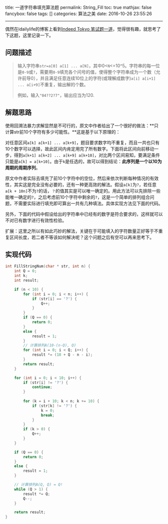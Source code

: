 title: 一道字符串填充算法题
permalink: String_Fill
toc: true
mathjax: false
fancybox: false
tags: []
categories: 算法之美
date: 2016-10-26 23:55:26

---

偶然在idailylife的博客上看到[Indeed Tokyo 笔试题一道](https://boweihe.me/?p=2300)，觉得很有趣，就思考了下这题，这里记录一下。

## 问题描述

> 输入字符串`str=a[0] a[1] ... a[N]`，其中0<`N`<=10^5。字符串的每一位是`0-9`或`?`，需要用`0-9`填充各个问号的值，使得整个字符串成为一个数（允许前导0），并且满足任意连续10位上的字符(或理解成数字)`a[i] a[i+1] ... a[i+9]`不重复，输出解的个数。
> 
> 例如，输入`"04??2?7"`，输出应当为120.

<!--more-->

## 解题思路

使用回溯法暴力求解显然是不可行的，原文中作者给出了一个很好的做法：**只计算str前10个字符有多少可能性。**这是基于以下原理的：

对任意区间`a[k] a[k+1] ... a[k+9]`，题目要求数字均不重复，而且一共也只有10个数字可以选择，故此区间内肯定用完了所有数字。下面将此区间向前移动一步，得到`a[k+1] a[k+2] ... a[k+9] a[k+10]`，对比两个区间易知，要满足条件只能是`a[k] = a[k+10]`。由于`k`是任选的，故可以得到结论：**此序列是一个以10为周期的周期序列**。

原文中作者实际去填充了前10个字符中的空位，然后来依次判断每种情况的有效性，其实这是完全没有必要的，还有一种更高效的解法。假设`a[k]`为`?`，若任意`a[k + 10n]`不为`?`的话，`？`的值其实是可以唯一确定的。用此方法可以先排除一些能唯一确定的`?`，之后考虑前10个字符中剩余的`?`，这是一个简单的排列组合问题，不需要实际进行填充即可算出一共有几种填法。具体实现方法见下面的代码。

另外，下面的代码中假设给出的字符串中已经有的数字是符合要求的，这样就可以不对已有数字进行有效性检验。

扩展：这里之所以有如此巧妙的解法，关键在于可能填入的字符数量正好等于不重复区间长度，若二者不等该如何解决呢？这个问题之后有空可以再来思考下。

## 实现代码
```c
int FillStringNum(char * str, int n) {
    int Q = 0;
    int k;
    int result;

    if (n < 10) {
        for (int i = 0; i < n; i++) {
            if (str[i] == '?') {
                Q++;
            }
        }
        if (Q == 0) {
            return 0;
        }
        else {
            result = 1;
        }
        // 计算排列A(10-(n-Q), Q)
        for (int i = 0; i < Q; i++) {
            result *= (10 + Q - n - i);
        }
        return result;
    }

    for (int i = 0; i < 10; i++) {
        if (str[i] != '?') {
            continue;
        }
        
        for (k = i + 10; k < n; k += 10) {
            if (str[k] != '?') {
                k = 0;
                break;
            }
        }
        if (k > 0) {
            Q++;
        }
    }

    if (Q == 0) {
        return 0;
    }
    else {
        result = 1;
    }

    // 计算排列A(Q, Q) = Q!
    while (Q > 1) {
        result *= Q;
        Q--;
    }

    return result;
}
```